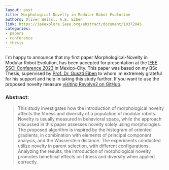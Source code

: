 ```yaml
---
layout: post
title: Morphological-Novelty in Modular Robot Evolution
authors: Oliver Weissl, A.E. Eiben
link: https://ieeexplore.ieee.org/abstract/document/10372045
categories:
- papers
- conference
- thesis
---
```

I`m happy to announce that my first paper Morphological-Novelty in Modular Robot Evolution, has been accepted for presentation at the [IEEE SSCI Conference 2023](https://attend.ieee.org/ssci-2023/) in Mexico-City.
This paper was based on my BSc Thesis, supervised by [Prof. Dr. Guszti Eiben](https://scholar.google.com/citations?user=8k1MH20AAAAJ) to whom im extremely grateful for his support and help in taking this study further.
If you want to use the proposed novelty measure [visiting Revolve2 on GitHub](https://github.com/ci-group/revolve2/tree/1.2.1/ci_group/revolve2/ci_group/morphological_novelty_metric).

### Abstract:

> This study investigates how the introduction of morphological novelty affects the fitness and diversity of a population of modular robots. Novelty is usually measured in behavioral space, while the approach discussed in this paper assesses novelty solely using morphologies. The proposed algorithm is inspired by the histogram of oriented gradients, in combination with elements of principal component analysis, and the Wasserstein distance. The experiments conducted utilize novelty in parent selection, with different configurations. Analyzing the results, the introduction of morphological novelty promotes beneficial effects on fitness and diversity when applied correctly.


